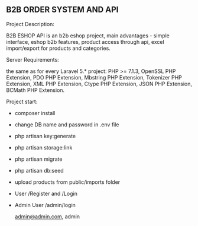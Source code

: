 

## B2B ORDER SYSTEM AND API

Project Description: 

B2B ESHOP API is an b2b eshop project, main advantages - simple interface, eshop b2b features, product access through api, excel import/export for products and categories.

Server Requirements: 

the same as for every Laravel 5.* project: PHP >= 7.1.3, OpenSSL PHP Extension, PDO PHP Extension, Mbstring PHP Extension, Tokenizer PHP Extension, XML PHP Extension, Ctype PHP Extension, JSON PHP Extension, BCMath PHP Extension.

Project start:

- composer install

- change DB name and password in .env file

- php artisan key:generate

- php artisan storage:link

- php artisan migrate

- php artisan db:seed

- upload products from public/imports folder

- User /Register and /Login

- Admin User /admin/login
    
    admin@admin.com, admin

